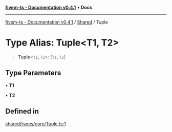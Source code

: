 [**fivem-ts - Documentation v0.4.1**](../../../README.md) • **Docs**

***

[fivem-ts - Documentation v0.4.1](../../../README.md) / [Shared](../README.md) / Tuple

# Type Alias: Tuple\<T1, T2\>

> **Tuple**\<`T1`, `T2`\>: [`T1`, `T2`]

## Type Parameters

• **T1**

• **T2**

## Defined in

[shared/types/core/Tuple.ts:1](https://github.com/Purpose-Dev/fivem-ts/blob/af9f57481b70813a163451854c2103aaaed13195/src/shared/types/core/Tuple.ts#L1)
